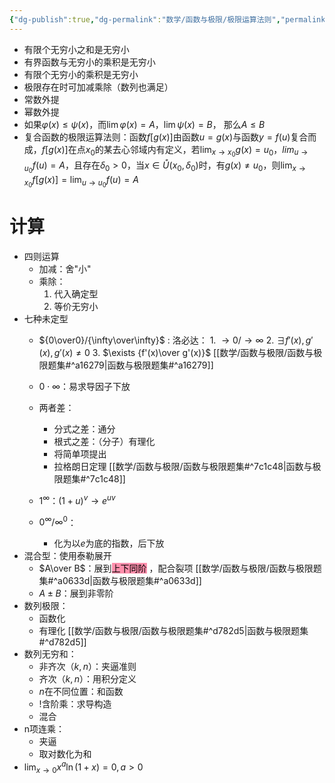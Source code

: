 ```yaml
---
{"dg-publish":true,"dg-permalink":"数学/函数与极限/极限运算法则","permalink":"/数学/函数与极限/极限运算法则/","dgHomeLink":true,"dgPassFrontmatter":false}
---
```



- 有限个无穷小之和是无穷小
- 有界函数与无穷小的乘积是无穷小
- 有限个无穷小的乘积是无穷小
- 极限存在时可加减乘除（数列也满足）
- 常数外提
- 幂数外提
- 如果$\varphi(x) \leq \psi(x)$，而$\lim\varphi(x)=A$，$\lim\psi(x)=B$， 那么$A\leq B$
- 复合函数的极限运算法则：函数$f[g(x)]$由函数$u=g(x)$与函数$y=f(u)$复合而成，$f[g(x)]$在点$x_0$的某去心邻域内有定义，若$\lim_{x\rightarrow x_0}g(x)=u_0$，$lim_{u\rightarrow u_0}f(u)=A$，且存在$\delta_0>0$，当$x\in\mathring{U}(x_0,\delta_0)$时，有$g(x)\neq u_0$，则$\lim_{x\rightarrow x_0}f[g(x)]=\lim_{u\rightarrow u_0}f(u)=A$

# 计算
- 四则运算
	- 加减：舍"小"
	- 乘除：
		1. 代入确定型
		2. 等价无穷小
- 七种未定型
	- ${0\over0}/{\infty\over\infty}$ :
		洛必达：
			1. $\rightarrow0/\rightarrow\infty$
			2. $\exists f'(x),g'(x),g'(x)\neq0$
			3. $\exists {f'(x)\over g'(x)}$ [[数学/函数与极限/函数与极限题集#^a16279|函数与极限题集#^a16279]] 

	- $0\cdot\infty$：易求导因子下放
	- 两者差：
		- 分式之差：通分
		- 根式之差：（分子）有理化
		- 将简单项提出
		- 拉格朗日定理 [[数学/函数与极限/函数与极限题集#^7c1c48|函数与极限题集#^7c1c48]]
	- $1^\infty$：$(1+u)^v\rightarrow e^{uv}$
	- $0^\infty/\infty^0$：
		- 化为以$e$为底的指数，后下放
- 混合型：使用泰勒展开
	- $A\over B$：展到<mark style="background: #FF5582A6;">上下同阶</mark> ，配合裂项 [[数学/函数与极限/函数与极限题集#^a0633d|函数与极限题集#^a0633d]]
	- $A\pm B$：展到非零阶
- 数列极限：
	- 函数化
	- 有理化 [[数学/函数与极限/函数与极限题集#^d782d5|函数与极限题集#^d782d5]]
- 数列无穷和：
	- 非齐次（$k,n$）：夹逼准则
	- 齐次（$k,n$）：用积分定义
	- $n$在不同位置：和函数
	- $!$含阶乘：求导构造
	- 混合
- n项连乘：
	- 夹逼
	- 取对数化为和
- ${{\lim_{x\rightarrow0}}} x^a \ln(1+x)=0,a>0$

